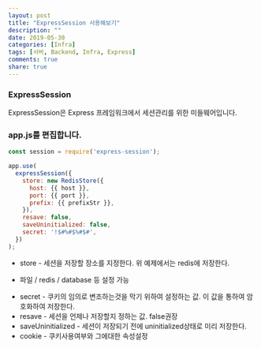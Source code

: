 ```yaml
---
layout: post
title: "ExpressSession 사용해보기"
description: ""
date: 2019-05-30
categories: [Infra]
tags: [서버, Backend, Infra, Express]
comments: true
share: true
---
```


### ExpressSession
ExpressSession은 Express 프레임워크에서 세션관리를 위한 미들웨어입니다.  

### app.js를 편집합니다.
```javascript
const session = require('express-session');

app.use(
  expressSession({
    store: new RedisStore({
      host: {{ host }},
      port: {{ port }},
      prefix: {{ prefixStr }},
    }),
    resave: false,
    saveUninitialized: false,
    secret: '!$#%#$%#$#',
  })
);
```

* store - 세션을 저장할 장소를 지정한다. 위 예제에서는 redis에 저장한다.
- 파일 / redis / database 등 설정 가능
* secret - 쿠키의 임의로 변조하는것을 막기 위하여 설정하는 값. 이 값을 통하여 암호화하여 저장한다.
* resave - 세션을 언제나 저장할지 정하는 값. false권장
* saveUninitialized - 세션이 저장되기 전에 uninitialized상태로 미리 저장한다.
* cookie - 쿠키사용여부와 그에대한 속성설정
